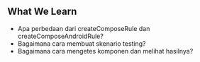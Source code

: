## What We Learn

* Apa perbedaan dari createComposeRule dan createComposeAndroidRule?
* Bagaimana cara membuat skenario testing?
* Bagaimana cara mengetes komponen dan melihat hasilnya?